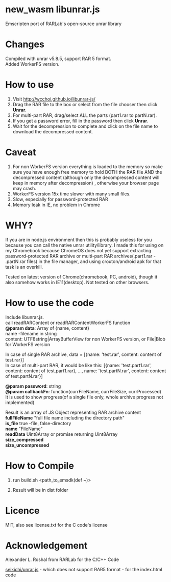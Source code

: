 new_wasm
libunrar.js  
===========  
  
Emscripten port of RARLab's open-source unrar library  
  
# Changes  
Compiled with unrar v5.8.5, support RAR 5 format.  
Added WorkerFS version.  
  
# How to use  
1. Visit http://wcchoi.github.io/libunrar-js/  
2. Drag the RAR file to the box or select from the file chooser then click **Unrar**.   
3. For multi-part RAR, drag/select ALL the parts (part1.rar to partN.rar).   
4. If you get a password error, fill in the password then click **Unrar**.   
5. Wait for the decompression to complete and click on the file name to download the decompressed content.  
  
# Caveat  
1. For non WorkerFS version everything is loaded to the memory so make sure you have enough free memory to hold BOTH the RAR file AND the decompressed content (although only the decompressed content will keep in memory after decompression) , otherwise your browser page may crash.  
2. WorkerFS version 15x time slower with many small files.  
2. Slow, especially for password-protected RAR  
3. Memory leak in IE, no problem in Chrome  
  
# WHY?  
If you are in node.js environment then this is probably useless for you because you can call the native unrar utility/library. I made this for using on my Chromebook because ChromeOS does not yet support extracting password-protected RAR archive or multi-part RAR archives(.part1.rar - .partN.rar files) in the file manager, and using crouton/android apk for that task is an overkill.  
  
Tested on latest version of Chrome(chromebook, PC, android), though it also somehow works in IE11(desktop). Not tested on other browsers.  
  
# How to use the code  
Include libunrar.js.  
call readRARContent or readRARContentWorkerFS function  
**@param data**: Array of {name, content}  
name -filename in string  
content: UTF8string|ArrayBufferView for non WorkerFS version, or File|Blob for WorkerFS version  
  
In case of single RAR archive, data = [{name: 'test.rar', content: content of test.rar}]  
In case of multi-part RAR, it would be like this: [{name: 'test.part1.rar', content: content of test.part1.rar}, ..., name: 'test.partN.rar', content: content of test.partN.rar}]  
 
**@param password**: string  
**@param callbackFn**: function(currFileName, currFileSize, currProcessed)  
 It is used to show progress(of a single file only, whole archive progress not implemented)  
  
 Result is an array of JS Object representing RAR archive content  
 **fullFileName** "full file name including the directory path"  
 **is_file** true -file, false-directory  
 **name** "FileName"  
 **readData** Uint8Array or promise returning Uint8Array  
 **size_compressed**  
 **size_uncompressed**  
    
# How to Compile  
1. run  build.sh <path_to_emsdk(def ~)>  
  
2. Result will be in dist folder
  
# Licence  
MIT, also see license.txt for the C code's license  
  
# Acknowledgement  
Alexander L. Roshal from RARLab for the C/C++ Code  
  
[seikichi/unrar.js](https://github.com/seikichi/unrar.js) - which does not support RAR5 format - for the index.html code
